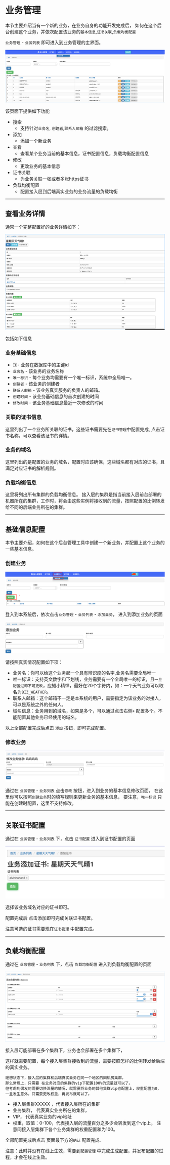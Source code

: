# 业务管理

本节主要介绍当有一个新的业务，在业务自身的功能开发完成后，
如何在这个后台创建这个业务，并依次配置该业务的`基本信息`,`证书关联`,`负载均衡配置`

`业务管理` - `业务列表` 即可进入到业务管理的主界面。

![](images/BasicInfomationConfiguration_index_001.png)

该页面下提供如下功能

* 搜索
    * 支持针对`业务名`, `创建者`,`联系人邮箱` 的过滤搜索。
* 添加
    * 添加一个新业务
* 查看
    * 查看某个业务当前的基本信息，证书配置信息，负载均衡配置信息
* 修改
    * 更改业务的基本信息
* 证书关联
    * 为业务关联一张或者多张https证书
* 负载均衡配置
    * 配置接入层到后端真实业务的业务流量的负载均衡
    
    
---

## 查看业务详情

通常一个完整配置好的业务详情如下：

![](images/BusinessInfomation_view_001.png)

包括如下信息

### 业务基础信息

* `ID`- 业务在数据库中的主键id
* `业务名` - 该业务的业务名称
* `唯一标识` - 每个业务均需要有一个唯一标识，系统中全局唯一。
* `创建者` - 该业务的创建者
* `联系人邮箱` - 该业务真实服务的负责人的邮箱。
* `创建时间` - 该业务基础信息的首次创建的时间
* `修改时间` - 该业务基础信息最近一次修改的时间

### 关联的证书信息

这里列出了一个业务所关联的证书，这些证书需要先在`证书管理`中配置完成, 点击证书名称，可以查看该证书的详情。

### 业务的域名

这里列出的是配置的业务的域名，配置时应该确保，这些域名都有对应的证书，且满足对应证书的解析规则。

### 负载均衡信息

这里将列出所有集群的负载均衡信息。
接入层的集群是指当前接入层前台部署的机器所在的集群，工作时，将会由这些实例将接收到的流量，按照配置的比例转发给不同的后端业务所在的集群。

---

## 基础信息配置

本节主要介绍，如何在这个后台管理工具中创建一个新业务，并配置上这个业务的一些基本信息。

### 创建业务

![](images/BasicInfomationConfiguration_add_001.png)


登入到本系统后，依次点击`业务管理` - `业务列表` - `添加业务`， 进入到添加业务的页面

![](images/BasicInfomationConfiguration_add_002.png)

请按照真实情况配置如下项：

* 业务名：你可以给这个业务起一个具有辨识度的名字,业务名需要全局唯一
* 唯一标识：支持英文数字和下划线，业务需要有一个全局唯一的标识，且`一旦配置过即不可更改`，应短小精悍，最好在20个字符内，如：一个天气业务可以取名为`BIZ_WEATHER`。
* 联系人邮箱：这个邮箱不一定是本系统的用户，需要指定为该业务的对接人，可以是系统之外的任何人。
* 域名信息：业务用到的域名，如果是多个，可以通过点击右侧`+` 配置多个。不能配置其他业务已经使用的域名。


以上全部配置完成后点击 `添加` 按钮，即可完成配置。


### 修改业务

![](images/BasicInfomationConfiguration_update_001.png)

通过在 `业务管理` - `业务列表` 点击`修改` 按钮，进入到业务的基本信息修改页面，
在这里你可以按照`创建业务`时的填写规则来更新业务的基本信息，
要注意，`唯一标识` 只能在创建时配置，这里不支持修改。

---

## 关联证书配置

通过在 `业务管理` - `业务列表` 下，点击 `证书配置` 进入到证书配置的页面

![](images/CertificateAssociatedConfiguration_001.png)

选择该业务域名对应的证书即可。

配置完成后 点击添加即可完成关联证书配置。

注意可选的证书需要现在`证书管理` 中配置完成。

---


## 负载均衡配置

通过在 `业务管理` - `业务列表` 下，点击 `负载均衡配置` 进入到负载均衡配置的页面


![](images/LoadBalancingConfiguration.png)

接入层可能部署在多个集群下，业务也会部署在多个集群下，

这样就需要配置，每个接入层集群接收到的流量，需要按照怎样的比例转发给后端的真实业务。

    理想状态下，接入层的集群和后端真实业务在同一个地区的同机房集群，
    那么常理上，只需要 在业务对应的集群的vip下配置100%的流量就可以了。
    但考虑到偶发的需要切换流量的情况，就需要将业务的其他集群vip也配置上，权重配置为0，
    一旦发生意外，只需要更改权重，再发布就可以了。

* 接入层集群XXXXX ，代表接入层所在的集群
* 业务集群， 代表真实业务所在的集群，
* VIP， 代表真实业务的vip地址
* 权重，取值：0-100，代表接入层的流量百分之多少会转发到这个vip上， 注意同接入层集群下各个业务集群的权重配置和为100。

全部配置完成后点击 页面最下方的`确认` 配置完成.

注意：此时并没有在线上生效，需要到`配置管理` 中完成生成配置，并发布配置的过程，才会在线上生效。




